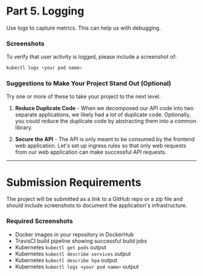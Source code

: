 
# Part 5. Logging  
Use logs to capture metrics.  This can help us with debugging.

### Screenshots
To verify that user activity is logged, please include a screenshot of:

```bash
kubectl logs <your pod name>
```




### Suggestions to Make Your Project Stand Out (Optional)   

Try one or more of these to take your project to the next level.

1. **Reduce Duplicate Code** - When we decomposed our API code into two separate applications, we likely had a lot of duplicate code. Optionally, you could reduce the duplicate code by abstracting them into a common library.


2. **Secure the API** - The API is only meant to be consumed by the frontend web application. Let's set up ingress rules so that only web requests from our web application can make successful API requests.


--- 

# Submission Requirements
The project will be submitted as a link to a GitHub repo or a zip file and should include screenshots to document the application's infrastructure.

### Required Screenshots
* Docker images in your repository in DockerHub
* TravisCI build pipeline showing successful build jobs
* Kubernetes `kubectl get pods` output
* Kubernetes `kubectl describe services` output
* Kubernetes `kubectl describe hpa` output  
* Kubernetes `kubectl logs <your pod name>` output 


